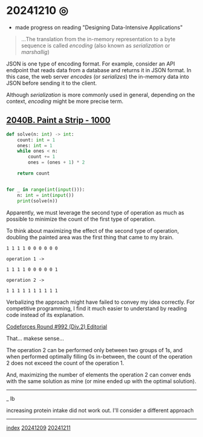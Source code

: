<head><meta name="viewport" content="width=device-width, initial-scale=1.0, user-scalable=yes" /><meta charset="UTF-8"></head>

# 20241210 ◎

- made progress on reading "Designing Data-Intensive Applications"

> ...The translation from the in-memory representation to a byte sequence is called *encoding* (also known as *serialization* or *marshallig*)

JSON is one type of encoding format. For example, consider an API endpoint that reads data from a database and returns it in JSON format. In this case, the web server *encodes* (or *serializes*) the in-memory data into JSON before sending it to the client.

Although *serialization* is more commonly used in general, depending on the context, *encoding* might be more precise term.

## [2040B. Paint a Strip - 1000](https://codeforces.com/contest/2040/problem/B)

```python
def solve(n: int) -> int:
    count: int = 1
    ones: int = 1
    while ones < n:
        count += 1
        ones = (ones + 1) * 2

    return count


for _ in range(int(input())):
    n: int = int(input())
    print(solve(n))
```

Apparently, we must leverage the second type of operation as much as possible to minimize the count of the first type of operation.

To think about maximizing the effect of the second type of operation, doubling the painted area was the first thing that came to my brain.

```
1 1 1 1 0 0 0 0 0 0

operation 1 ->

1 1 1 1 0 0 0 0 0 1

operation 2 ->

1 1 1 1 1 1 1 1 1 1
```

Verbalizing the approach might have failed to convey my idea correctly. For competitive programming, I find it much easier to understand by reading code instead of its explanation.

[Codeforces Round #992 (Div.2) Editorial](https://codeforces.com/blog/entry/137074)

That... makese sense...

The operation 2 can be performed only between two groups of 1s, and when performed optimally filling 0s in-between, the count of the operation 2 does not exceed the count of the operation 1.

And, maximizing the number of elements the operation 2 can conver ends with the same solution as mine (or mine ended up with the optimal solution).

---

_ lb

increasing protein intake did not work out. I'll consider a different approach

---

[index](../../index.html)
[20241209](20241209.html)
[20241211](20241211.html)
